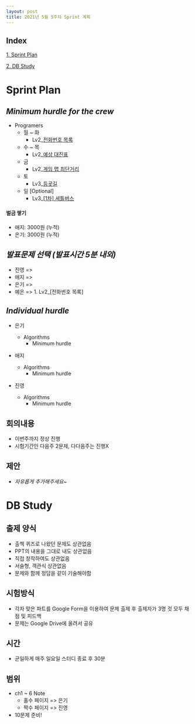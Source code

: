 ```yaml
---
layout: post
title: 2021년 5월 5주차 Sprint 계획
---
```


## Index

[1. Sprint Plan](#Sprint-Plan)

[2. DB Study](#DB-Study)

# Sprint Plan

## _Minimum hurdle for the crew_

- Programers
  - 월 ~ 화
    - Lv2\_[전화번호 목록](https://programmers.co.kr/learn/courses/30/lessons/42577)
  - 수 ~ 목
    - Lv2\_[예상 대진표](https://programmers.co.kr/learn/courses/30/lessons/12985)
  - 금
    - Lv2\_[게임 맵 최단거리](https://programmers.co.kr/learn/courses/30/lessons/1844)
  - 토
    - Lv3\_[등굣길](https://programmers.co.kr/learn/courses/30/lessons/42898)
  - 일 [Optional]
    - Lv3\_[[1차\] 셔틀버스](https://programmers.co.kr/learn/courses/30/lessons/17678)

#### 벌금 쌓기

- 애지: 3000원 (누적)
- 은기: 3000원 (누적)

## _발표문제 선택 (발표시간 5분 내외)_

- 진영 =>
- 애지 => 
- 은기 => 
- 예은 => 1. Lv2\_[전화번호 목록]

## _Individual hurdle_

- 은기

  - Algorithms
    - Minimum hurdle

- 애지

  - Algorithms
    - Minimum hurdle

- 진영

  - Algorithms
    - Minimum hurdle

## 회의내용

- 이번주까지 정상 진행
- 시험기간인 다음주 2문제, 다다음주는 진행X

## 제안

- _자유롭게 추가해주세요~_

# DB Study

## 출제 양식

- 출첵 퀴즈로 나왔던 문제도 상관없음
- PPT의 내용을 그대로 내도 상관없음
- 직접 창작하여도 상관없음
- 서술형, 객관식 상관없음
- 문제와 함께 정답을 같이 기술해야함

## 시험방식

- 각자 맞은 파트를 Google Form을 이용하여 문제 출제 후 출제자가 3명 것 모두 채점 및 피드백
- 문제는 Google Drive에 올려서 공유

## 시간

- 균일하게 매주 일요일 스터디 종료 후 30분

## 범위

- ch1 ~ 6 Note
  - 홀수 페이지 => 은기
  - 짝수 페이지 => 진영
- 10문제 준비!
